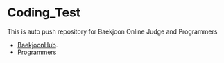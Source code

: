 # Coding_Test
This is auto push repository for Baekjoon Online Judge and Programmers 
* [BaekjoonHub](https://github.com/BaekjoonHub/BaekjoonHub).
* [Programmers](https://programmers.co.kr)
